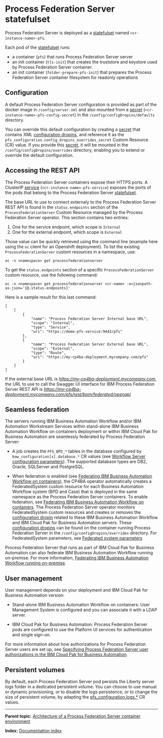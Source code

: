 # Process Federation Server statefulset

Process Federation Server is deployed as a [statefulset](https://kubernetes.io/docs/concepts/workloads/controllers/statefulset/) named `<cr-instance-name>-pfs`.

Each pod of the [statefulset](https://kubernetes.io/docs/concepts/workloads/controllers/statefulset/) runs:
* a container (`pfs`) that runs Process Federation Server server
* an init container (`tls-init`) that creates the truststore and keystore used by Process Federation Server container.
* an init container (`folder-prepare-pfs-init`) that prepares the Process Federation Server container filesystem for readonly operations

## Configuration

A default Process Federation Server configuration is provided as part of the docker image in `/config/server.xml` and also mounted from a [secret](https://kubernetes.io/fr/docs/concepts/configuration/secret/)
(`<cr-instance-name>-pfs-config-secret`) in the `/config/configDropins/defaults` directory.

You can override this default configuration by creating a [secret](https://kubernetes.io/fr/docs/concepts/configuration/secret/)
that contains XML [configuration dropins](https://www.ibm.com/support/knowledgecenter/SSD28V_liberty/com.ibm.websphere.wlp.core.doc/ae/twlp_setup_dropins.html),
and reference it as the `pfs_configuration.config_dropins_overrides_secret` Custom Resource (CR) value. If you provide this [secret](https://kubernetes.io/fr/docs/concepts/configuration/secret/),
it will be mounted in the 
`/config/configDropins/overrides` directory, enabling you to extend or override the default configuration.

## Accessing the REST API

The Process Federation Server containers expose their HTTPS ports. A ClusterIP [service](https://kubernetes.io/docs/concepts/services-networking/service/)
(`<cr-instance-name>-pfs-service`) exposes the ports of the pods that belong to the Process Federation Server [statefulset](https://kubernetes.io/docs/concepts/workloads/controllers/statefulset/).

The base URL to use to connect externaly to the Process Federation Server REST API is found in the `status.endpoints` section of the `ProcessFederationServer` Custom Resource managed by the Process Federation Server operator. This section contains two entries:
1. One for the service endpoint, which scope is `Internal`
1. One for the external endpoint, which scope is `External`

Those value can be quickly retrieved using the command line (example here using the `oc` client for an Openshift deployment). To list the existing `ProcessFederationServer` custom resources in a namespace, use:

```
oc -n <namespace> get processfederationserver
```

To get the `status.endpoints` section of a specific `ProcessFederationServer` custom resource, use the following command:

```
oc -n <namespace> get processfederationserver <cr-name> -o=jsonpath-as-json='{@.status.endpoints}'
```

Here is a sample result for this last command:

```
[
    [
        {
            "name": "Process Federation Server Internal base URL",
            "scope": "Internal",
            "type": "Service",
            "uri": "https://demo-pfs-service:9443/pfs"
        },
        {
            "name": "Process Federation Server External base URL",
            "scope": "External",
            "type": "Route",
            "uri": "https://my-cp4ba-deployment.mycompany.com/pfs"
        }
    ]
]
```

If the external base URL is _https://my-cp4ba-deployment.mycompany.com_, the URL to use to call the Swagger UI interface for IBM Process Federation Server REST API is _https://my-cp4ba-deployment.mycompany.com/pfs/rest/bpm/federated/openapi_


## Seamless federation

The servers running IBM Business Automation Workflow and/or IBM Automation Workstream Services within stand-alone IBM Business Automation Workflow on containers deployment or within IBM Cloud Pak for Business Automation are seamlessly federated by Process Federation Server:

* A job creates the `PFS_BPD_*` tables in the database configured by `baw_configuration[x].database.*` CR values (see [Workflow Server configuration parameters](https://www.ibm.com/docs/en/cloud-paks/cp-biz-automation/23.0.2?topic=parameters-business-automation-workflow-runtime-workstream-services#ref_baw_params__baw-config)). The supported database types are DB2, Oracle, SQLServer and PostgreSQL.

* When federation is enabled (see [Federating IBM Business Automation Workflow on containers](https://www.ibm.com/docs/en/cloud-paks/cp-biz-automation/23.0.2?topic=deployment-federating-business-automation-workflow-containers)), the CP4BA operator automatically creates a FederatedSystem custom resource for each Business Automation Workflow system (BPD and Case) that is deployed in the same namespace as the Process Federation Server containers. To enable federation, see [Federating IBM Business Automation Workflow on containers](https://www.ibm.com/docs/en/cloud-paks/cp-biz-automation/23.0.2?topic=deployment-federating-business-automation-workflow-containers). The Process Federation Server operator monitors FederatedSystem custom resources and creates or removes the [configuration dropin](https://www.ibm.com/support/knowledgecenter/SSD28V_liberty/com.ibm.websphere.wlp.core.doc/ae/twlp_setup_dropins.html) related to these IBM Business Automation Workflow and IBM Cloud Pak for Business Automation servers. These [configuration dropins](https://www.ibm.com/support/knowledgecenter/SSD28V_liberty/com.ibm.websphere.wlp.core.doc/ae/twlp_setup_dropins.html) can be found on the container running Process Federation Server in the `/config/configDropins/overrides` directory. For FederatedSystem parameters, see [Federated system parameters](https://www.ibm.com/docs/en/cloud-paks/cp-biz-automation/23.0.2?topic=deployment-federated-system-parameters)

Process Federation Server that runs as part of IBM Cloud Pak for Business Automation can also federate IBM Business Automation Workflow running on-premise. For more information, [Federating IBM Business Automation Workflow running on-premise](./Federating-on-premises-BAW.md).

## User management

User management depends on your deployment and IBM Cloud Pak for Business Automation version:

* Stand-alone IBM Business Automation Workflow on containers: User Management System is configured and you can associate it with a LDAP server.

* IBM Cloud Pak for Business Automation: Process Federation Server pods are configured to use the Platform UI services for authentication and single sign-on.

For more information about how authorizations for Process Federation Server users are set up, see [Specifying Process Federation Server user authorizations in the IBM Cloud Pak for Business Automation](./Authorizations.md).

## Persistent volumes

By default, each Process Federation Server pod persists the Liberty server logs folder in a dedicated persistent volume. You can choose to use manual or dynamic provisioning, or to disable the logs persistence, or to change the size of persistent volume, by adapting the [pfs_configuration.logs.*](https://www.ibm.com/docs/en/cloud-paks/cp-biz-automation/23.0.2?topic=reference-cp4ba-process-federation-server-parameters) CR values.

---

**Parent topic:** [Architecture of a Process Federation Server container environment](./Architecture.md)

**Index:** [Documentation index](../README.md#documentation-index)
